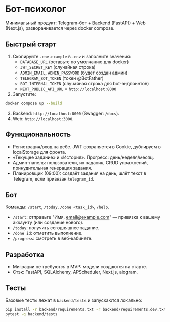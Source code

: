 # Бот-психолог

Минимальный продукт: Telegram-бот + Backend (FastAPI) + Web (Next.js), разворачивается через docker compose.

## Быстрый старт

1. Скопируйте `.env.example` в `.env` и заполните значения:
   - `DATABASE_URL` (оставьте по умолчанию для docker)
   - `JWT_SECRET_KEY` (случайная строка)
   - `ADMIN_EMAIL`, `ADMIN_PASSWORD` (будет создан админ)
   - `TELEGRAM_BOT_TOKEN` (токен @BotFather)
   - `BOT_INTERNAL_TOKEN` (случайная строка для bot-эндпоинтов)
   - `NEXT_PUBLIC_API_URL` = `http://localhost:8000`
2. Запустите:

```bash
docker compose up --build
```

3. Backend: `http://localhost:8000` (Swagger: `/docs`).
4. Web: `http://localhost:3000`.

## Функциональность

- Регистрация/вход на вебе. JWT сохраняется в Cookie, дублируем в localStorage для фронта.
- «Текущее задание» и «История». Прогресс: день/неделя/месяц.
- Админ-панель: пользователи, их задания, CRUD упражнений, принудительная генерация задания.
- Планировщик (09:00): создаёт задания на день, шлёт текст в Telegram, если привязан `telegram_id`.

## Бот

Команды: `/start`, `/today`, `/done <task_id>`, `/help`.

- `/start`: отправьте "Имя, email@example.com" — привязка к вашему аккаунту (или создание нового).
- `/today`: получить сегодняшнее задание.
- `/done id`: отметить выполнение.
- `/progress`: смотреть в веб-кабинете.

## Разработка

- Миграции не требуются в MVP: модели создаются на старте.
- Стэк: FastAPI, SQLAlchemy, APScheduler, Next.js, aiogram.

## Тесты

Базовые тесты лежат в `backend/tests` и запускаются локально:

```bash
pip install -r backend/requirements.txt -r backend/requirements.dev.txt
pytest -q backend/tests
```
